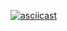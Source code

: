 [![asciicast](https://asciinema.org/a/6BzVFIHY4IUSCSPfJArr6GAoj.svg)](https://asciinema.org/a/6BzVFIHY4IUSCSPfJArr6GAoj?speed=2)

